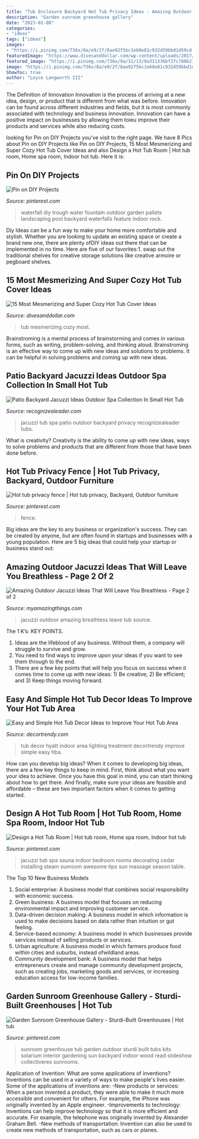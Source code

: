 ```yaml
---
title: "Tub Enclosure Backyard Hot Tub Privacy Ideas - Amazing Outdoor Jacuzzi Ideas That Will Leave You Breathless"
description: "Garden sunroom greenhouse gallery"
date: "2023-01-08"
categories:
- "ideas"
tags: ["ideas"]
images:
- "https://i.pinimg.com/736x/8a/e9/2f/8ae92f5bc1e68e81c932d59bbd1d59cd.jpg"
featuredImage: "https://www.divesanddollar.com/wp-content/uploads/2017/04/Hot-Tub-Cover-9.jpg"
featured_image: "https://i.pinimg.com/736x/9a/31/13/9a311336bf27c780b219258c8d24da0f--waterfall-outdoor-living.jpg"
image: "https://i.pinimg.com/736x/8a/e9/2f/8ae92f5bc1e68e81c932d59bbd1d59cd.jpg"
ShowToc: true
author: "Loyce Langworth III"
---
```



The Definition of Innovation
Innovation is the process of arriving at a new idea, design, or product that is different from what was before. Innovation can be found across different industries and fields, but it is most commonly associated with technology and business innovation. Innovation can have a positive impact on businesses by allowing them toieu improve their products and services while also reducing costs.

	

		
looking for Pin on DIY Projects you've visit to the right page. We have 8 Pics about Pin on DIY Projects like Pin on DIY Projects, 15 Most Mesmerizing and Super Cozy Hot Tub Cover Ideas and also Design a Hot Tub Room | Hot tub room, Home spa room, Indoor hot tub. Here it is:
		
    
## Pin On DIY Projects

<img loading=lazy src="https://i.pinimg.com/736x/9a/31/13/9a311336bf27c780b219258c8d24da0f--waterfall-outdoor-living.jpg" onerror="this.onerror=null;this.src='https://tse1.mm.bing.net/th?id=OIP.HGGb7yowl7zl0BNLiiPusgHaMZ&amp;pid=15.1';" alt="Pin on DIY Projects">

_Source: pinterest.com_

>waterfall diy trough water fountain outdoor garden pallets landscaping pool backyard waterfalls feature indoor rock. 

	

Diy Ideas can be a fun way to make your home more comfortable and stylish. Whether you are looking to update an existing space or create a brand new one, there are plenty ofDIY ideas out there that can be implemented in no time. Here are five of our favorites:1. swap out the traditional shelves for creative storage solutions like creative armoire or pegboard shelves.
    
## 15 Most Mesmerizing And Super Cozy Hot Tub Cover Ideas

<img loading=lazy src="https://www.divesanddollar.com/wp-content/uploads/2017/04/Hot-Tub-Cover-9.jpg" onerror="this.onerror=null;this.src='https://tse4.mm.bing.net/th?id=OIP.ujSt93AT9EWk1S9-0GS2JgHaLH&amp;pid=15.1';" alt="15 Most Mesmerizing and Super Cozy Hot Tub Cover Ideas">

_Source: divesanddollar.com_

>tub mesmerizing cozy most. 

	

Brainstroming is a mental process of brainstorming and comes in various forms, such as writing, problem-solving, and thinking aloud. Brainstroming is an effective way to come up with new ideas and solutions to problems. It can be helpful in solving problems and coming up with new ideas.

    
## Patio Backyard Jacuzzi Ideas Outdoor Spa Collection In Small Hot Tub

<img loading=lazy src="http://www.recognizealeader.com/bigbox/pa/jacuzzi-outdoor-spa-collection-in-small-backyard-hot-tub-ideas-top_outdoor-patio-and-backyard.jpg" onerror="this.onerror=null;this.src='https://tse1.mm.bing.net/th?id=OIP.rag4dKfm9jTX8DovtiydjgHaEs&amp;pid=15.1';" alt="Patio Backyard Jacuzzi Ideas Outdoor Spa Collection In Small Hot Tub">

_Source: recognizealeader.com_

>jacuzzi tub spa patio outdoor backyard privacy recognizealeader tubs. 

	

What is creativity?
Creativity is the ability to come up with new ideas, ways to solve problems and products that are different from those that have been done before.

    
## Hot Tub Privacy Fence | Hot Tub Privacy, Backyard, Outdoor Furniture

<img loading=lazy src="https://i.pinimg.com/736x/8a/e9/2f/8ae92f5bc1e68e81c932d59bbd1d59cd.jpg" onerror="this.onerror=null;this.src='https://tse3.mm.bing.net/th?id=OIP.FbndUNpDwdx-3ZHkyPJ6ewHaFj&amp;pid=15.1';" alt="Hot tub privacy fence | Hot tub privacy, Backyard, Outdoor furniture">

_Source: pinterest.com_

>fence. 

	

Big ideas are the key to any business or organization's success. They can be created by anyone, but are often found in startups and businesses with a young population. Here are 5 big ideas that could help your startup or business stand out: 

    
## Amazing Outdoor Jacuzzi Ideas That Will Leave You Breathless - Page 2 Of 2

<img loading=lazy src="http://myamazingthings.com/wp-content/uploads/2017/04/round-tub.jpg" onerror="this.onerror=null;this.src='https://tse3.mm.bing.net/th?id=OIP.4W5fpM2MN5KFRndNmIuNWQHaE8&amp;pid=15.1';" alt="Amazing Outdoor Jacuzzi Ideas That Will Leave You Breathless - Page 2 of 2">

_Source: myamazingthings.com_

>jacuzzi outdoor amazing breathless leave tub source. 

	

The 1 K’s: KEY POINTS.
1. Ideas are the lifeblood of any business. Without them, a company will struggle to survive and grow.
2. You need to find ways to improve upon your ideas if you want to see them through to the end.
3. There are a few key points that will help you focus on success when it comes time to come up with new ideas: 1) Be creative; 2) Be efficient; and 3) Keep things moving forward.

    
## Easy And Simple Hot Tub Decor Ideas To Improve Your Hot Tub Area

<img loading=lazy src="https://decortrendy.com/wp-content/uploads/2020/06/Hot-Tub-Decor-7.jpg" onerror="this.onerror=null;this.src='https://tse3.mm.bing.net/th?id=OIP.srdMlubTT_7BTLM1Hi-OMAHaKi&amp;pid=15.1';" alt="Easy and Simple Hot Tub Decor Ideas to Improve Your Hot Tub Area">

_Source: decortrendy.com_

>tub decor hyatt indoor area lighting treatment decortrendy improve simple easy hba. 

	

How can you develop big ideas?
When it comes to developing big ideas, there are a few key things to keep in mind. First, think about what you want your idea to achieve. Once you have this goal in mind, you can start thinking about how to get there. And finally, make sure your ideas are feasible and affordable – these are two important factors when it comes to getting started.

    
## Design A Hot Tub Room | Hot Tub Room, Home Spa Room, Indoor Hot Tub

<img loading=lazy src="https://i.pinimg.com/736x/f3/81/70/f38170a92fea0bfea0f1410eadb25af8--hot-tub-room-massage-table.jpg" onerror="this.onerror=null;this.src='https://tse2.mm.bing.net/th?id=OIP.mCw5HOYH5E2Z7lRIDHPAuwHaE8&amp;pid=15.1';" alt="Design a Hot Tub Room | Hot tub room, Home spa room, Indoor hot tub">

_Source: pinterest.com_

>jacuzzi tub spa sauna indoor bedroom rooms decorating cedar installing steam sunroom awesome tips sun massage season table. 

	

The Top 10 New Business Models
1. Social enterprise: A business model that combines social responsibility with economic success.
2. Green business: A business model that focuses on reducing environmental impact and improving customer service.
3. Data-driven decision making: A business model in which information is used to make decisions based on data rather than intuition or gut feeling.
4. Service-based economy: A business model in which businesses provide services instead of selling products or services. 
5. Urban agriculture: A business model in which farmers produce food within cities and suburbs, instead ofwildland areas. 
6. Community development bank: A business model that helps entrepreneurs create and manage community development projects, such as creating jobs, marketing goods and services, or increasing education access for low-income families.

    
## Garden Sunroom Greenhouse Gallery - Sturdi-Built Greenhouses | Hot Tub

<img loading=lazy src="https://i.pinimg.com/originals/ef/d9/8c/efd98c19aea6688024546d90e7260370.jpg" onerror="this.onerror=null;this.src='https://tse4.mm.bing.net/th?id=OIP.NZV_FgHhJTAS5uEIHkeF-AHaJ4&amp;pid=15.1';" alt="Garden Sunroom Greenhouse Gallery - Sturdi-Built Greenhouses | Hot tub">

_Source: pinterest.com_

>sunroom greenhouse tub garden outdoor sturdi built tubs kits solarium interior gardening sun backyard indoor wood read slideshow collectiveres sunrooms. 

	

Application of Invention: What are some applications of inventions?
Inventions can be used in a variety of ways to make people's lives easier. Some of the applications of inventions are: 
-New products or services: When a person invented a product, they were able to make it much more accessible and convenient for others. For example, the iPhone was originally invented by an Apple engineer. 
-Improvements to technology: Inventions can help improve technology so that it is more efficient and accurate. For example, the telephone was originally invented by Alexander Graham Bell. 
-New methods of transportation: Invention can also be used to create new methods of transportation, such as cars or planes.

